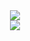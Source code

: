 <div align="center">
<a href="https://github.com/YusufSyam/github-readme-stats">
  <img src="https://github-readme-stats.vercel.app/api?username=YusufSyam&show_icons=true&include_all_commits=true&count_private=true&theme=buefy" />
</a>
 </div>
<!-- [![GitHub stats](https://github-readme-stats.vercel.app/api?username=YusufSyam&show_icons=true&include_all_commits=true&count_private=true&theme=buefy)](https://github.com/YusufSyam/github-readme-stats) -->
 <div align="center">
<a href="https://github.com/YusufSyam/github-readme-stats">
  <img src="https://github-readme-stats.vercel.app/api/top-langs/?username=YusufSyam&langs_count=9theme=buefy&hide_border=true&hide=jupyter%20notebook,css&layout=compact" />
</a>
 </div>
<!-- [![Top Langs](https://github-readme-stats.vercel.app/api/top-langs/?username=YusufSyam&langs_count=10&theme=buefy&hide_border=true&hide=jupyter%20notebook&layout=compact)](https://github.com/anuraghazra/github-readme-stats) -->
